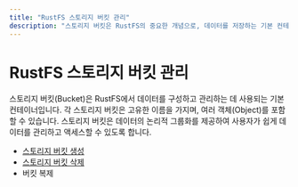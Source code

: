 ```yaml
---
title: "RustFS 스토리지 버킷 관리"
description: "스토리지 버킷은 RustFS의 중요한 개념으로, 데이터를 저장하는 기본 컨테이너입니다. 버킷 관리에는 생성/삭제, 복제 등이 포함됩니다."
---
```


# RustFS 스토리지 버킷 관리

스토리지 버킷(Bucket)은 RustFS에서 데이터를 구성하고 관리하는 데 사용되는 기본 컨테이너입니다. 각 스토리지 버킷은 고유한 이름을 가지며, 여러 객체(Object)를 포함할 수 있습니다. 스토리지 버킷은 데이터의 논리적 그룹화를 제공하여 사용자가 쉽게 데이터를 관리하고 액세스할 수 있도록 합니다.


- [스토리지 버킷 생성](./creation.md)
- [스토리지 버킷 삭제](./deletion.md)
- 버킷 복제
